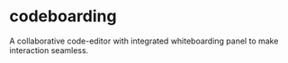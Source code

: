 # codeboarding

A collaborative code-editor with integrated whiteboarding panel to make interaction seamless.